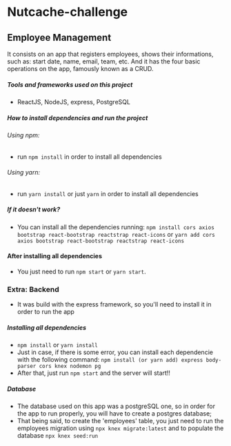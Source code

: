 # Nutcache-challenge
## Employee Management
It consists on an app that registers employees, shows their informations, such as: start date, name, email, team, etc.
And it has the four basic operations on the app, famously known as a CRUD.

##### Tools and frameworks used on this project
- ReactJS, NodeJS, express, PostgreSQL

##### How to install dependencies and run the project
###### Using npm:
- run `npm install` in order to install all dependencies

###### Using yarn:
- run `yarn install` or just `yarn` in order to install all dependencies

##### If it doesn't work?
- You can install all the dependencies running:
`npm install cors axios bootstrap react-bootstrap reactstrap react-icons`
or
`yarn add cors axios bootstrap react-bootstrap reactstrap react-icons`

#### After installing all dependencies
- You just need to run `npm start` or `yarn start`.

### Extra: Backend
- It was build with the express framework, so you'll need to install it in order to run the app

##### Installing all dependencies
- `npm install` or `yarn install`
- Just in case, if there is some error, you can install each dependencie with the following command:
`npm install (or yarn add) express body-parser cors knex nodemon pg`
- After that, just run `npm start` and the server will start!!

##### Database
- The database used on this app was a postgreSQL one, so in order for the app to run properly, you will have to create a postgres database;
- That being said, to create the 'employees' table, you just need to run the employees migration using `npx knex migrate:latest` and to populate the database `npx knex seed:run`
